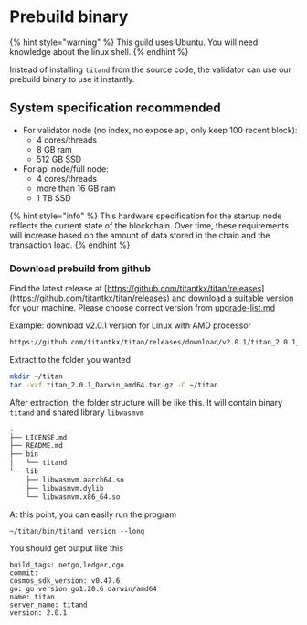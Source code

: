 # Prebuild binary

{% hint style="warning" %}
This guild uses Ubuntu. You will need knowledge about the linux shell.
{% endhint %}

Instead of installing `titand` from the source code, the validator can use our prebuild binary to use it instantly.

## System specification recommended

* For validator node (no index, no expose api, only keep 100 recent block):
  * 4 cores/threads
  * 8 GB ram
  * 512 GB SSD
* For api node/full node:
  * 4 cores/threads
  * more than 16 GB ram
  * 1 TB SSD

{% hint style="info" %}
This hardware specification for the startup node reflects the current state of the blockchain. Over time, these requirements will increase based on the amount of data stored in the chain and the transaction load.
{% endhint %}

### Download prebuild from github

Find the latest release at [https://github.com/titantkx/titan/releases](https://github.com/titantkx/titan/releases) and download a suitable version for your machine. Please choose correct version from [upgrade-list.md](../../upgrade/upgrade-list.md "mention")

Example: download v2.0.1 version for Linux with AMD processor

```sh
https://github.com/titantkx/titan/releases/download/v2.0.1/titan_2.0.1_Linux_amd64.tar.gz
```

Extract to the folder you wanted

```sh
mkdir ~/titan
tar -xzf titan_2.0.1_Darwin_amd64.tar.gz -C ~/titan
```

After extraction, the folder structure will be like this. It will contain binary `titand` and shared library `libwasmvm`

```sh
.
├── LICENSE.md
├── README.md
├── bin
│   └── titand
└── lib
    ├── libwasmvm.aarch64.so
    ├── libwasmvm.dylib
    └── libwasmvm.x86_64.so
```

At this point, you can easily run the program

```
~/titan/bin/titand version --long
```

You should get output like this

```
build_tags: netgo,ledger,cgo
commit: 
cosmos_sdk_version: v0.47.6
go: go version go1.20.6 darwin/amd64
name: titan
server_name: titand
version: 2.0.1
```
